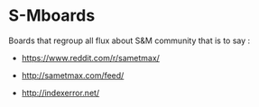 # S-Mboards
Boards that regroup all flux about S&amp;M community
that is to say :

- https://www.reddit.com/r/sametmax/

- http://sametmax.com/feed/

- http://indexerror.net/
